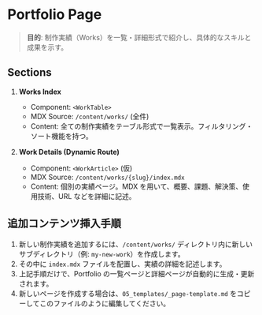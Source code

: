 # Portfolio Page

> **目的**: 制作実績（Works）を一覧・詳細形式で紹介し、具体的なスキルと成果を示す。

## Sections

1.  **Works Index**
    *   Component: `<WorkTable>`
    *   MDX Source: `/content/works/` (全件)
    *   Content: 全ての制作実績をテーブル形式で一覧表示。フィルタリング・ソート機能を持つ。

2.  **Work Details (Dynamic Route)**
    *   Component: `<WorkArticle>` (仮)
    *   MDX Source: `/content/works/{slug}/index.mdx`
    *   Content: 個別の実績ページ。MDX を用いて、概要、課題、解決策、使用技術、URL などを詳細に記述。

## 追加コンテンツ挿入手順

1.  新しい制作実績を追加するには、`/content/works/` ディレクトリ内に新しいサブディレクトリ（例: `my-new-work`）を作成します。
2.  その中に `index.mdx` ファイルを配置し、実績の詳細を記述します。
3.  上記手順だけで、Portfolio の一覧ページと詳細ページが自動的に生成・更新されます。
4.  新しいページを作成する場合は、`05_templates/_page-template.md` をコピーしてこのファイルのように編集してください。 